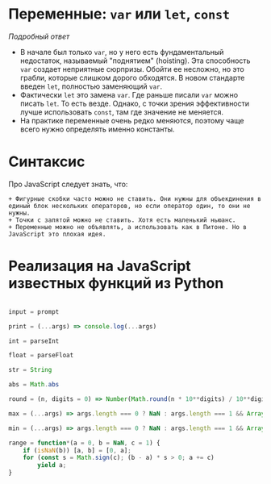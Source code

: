 # Переменные: `var` или `let`, `const`

*Подробный ответ*

+ В начале был только `var`, но у него есть фундаментальный недостаток, называемый "поднятием" (hoisting). Эта способность `var` создает неприятные сюрпризы. Обойти ее несложно, но это грабли, которые слишком дорого обходятся. В новом стандарте введен `let`, полностью заменяющий `var`.
+ Фактически `let` это замена `var`. Где раньше писали `var` можно писать `let`. То есть везде. Однако, с точки зрения эффективности лучше использовать `const`, там где значение не меняется.
+ На практике переменные очень редко меняются, поэтому чаще всего нужно определять именно константы.

# Синтаксис

Про JavaScript следует знать, что:

    + Фигурные скобки часто можно не ставить. Они нужны для объекдинения в единый блок нескольких операторов, но если оператор один, то они не нужны.
    + Точки с запятой можно не ставить. Хотя есть маленький ньюанс.
    + Переменные можно не объявлять, а использовать как в Питоне. Но в JavaScript это плохая идея.

# Реализация на JavaScript известных функций из Python

```JavaScript

input = prompt

print = (...args) => console.log(...args)

int = parseInt

float = parseFloat

str = String

abs = Math.abs

round = (n, digits = 0) => Number(Math.round(n * 10**digits) / 10**digits)

max = (...args) => args.length === 0 ? NaN : args.length === 1 && Array.isArray(args[0]) ? Math.max(...args[0]) : Math.max(...args)

min = (...args) => args.length === 0 ? NaN : args.length === 1 && Array.isArray(args[0]) ? Math.min(...args[0]) : Math.min(...args)

range = function*(a = 0, b = NaN, c = 1) {
    if (isNaN(b)) [a, b] = [0, a];
    for (const s = Math.sign(c); (b - a) * s > 0; a += c)
        yield a;
}
```
